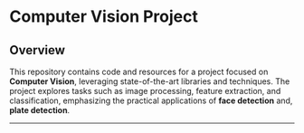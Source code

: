 # Computer Vision Project

## **Overview**  
This repository contains code and resources for a project focused on **Computer Vision**, leveraging state-of-the-art libraries and techniques. The project explores tasks such as image processing, feature extraction, and classification, emphasizing the practical applications of **face detection** and, **plate detection**.

---
